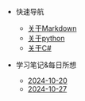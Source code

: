 * 快速导航
  * [关于Markdown](/_sidebar.md#关于markdown)
  * [关于python](/_sidebar.md#关于python)
  * [关于C#](/_sidebar.md#关于c)

* 学习笔记&每日所想
  * [2024-10-20](/zh-cn/one%20day/2024-10-20.md)
  * [2024-10-27](/zh-cn/one%20day/2024-10-27.md)
